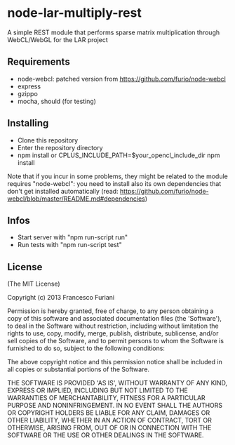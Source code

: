 node-lar-multiply-rest
======================

A simple REST module that performs sparse matrix multiplication through WebCL/WebGL for the LAR project

## Requirements

* node-webcl: patched version from https://github.com/furio/node-webcl
* express
* gzippo
* mocha, should (for testing)

## Installing

* Clone this repository
* Enter the repository directory
* npm install or CPLUS_INCLUDE_PATH=$your_opencl_include_dir npm install

Note that if you incur in some problems, they might be related to the module requires "node-webcl":
you need to install also its own dependencies that don't get installed automatically (read: https://github.com/furio/node-webcl/blob/master/README.md#dependencies)

## Infos

* Start server with "npm run-script run"
* Run tests with "npm run-script test"

## License

(The MIT License)

Copyright (c) 2013 Francesco Furiani

Permission is hereby granted, free of charge, to any person obtaining a copy of this software and associated documentation files (the 'Software'), to deal in the Software without restriction, including without limitation the rights to use, copy, modify, merge, publish, distribute, sublicense, and/or sell copies of the Software, and to permit persons to whom the Software is furnished to do so, subject to the following conditions:

The above copyright notice and this permission notice shall be included in all copies or substantial portions of the Software.

THE SOFTWARE IS PROVIDED 'AS IS', WITHOUT WARRANTY OF ANY KIND, EXPRESS OR IMPLIED, INCLUDING BUT NOT LIMITED TO THE WARRANTIES OF MERCHANTABILITY, FITNESS FOR A PARTICULAR PURPOSE AND NONINFRINGEMENT. IN NO EVENT SHALL THE AUTHORS OR COPYRIGHT HOLDERS BE LIABLE FOR ANY CLAIM, DAMAGES OR OTHER LIABILITY, WHETHER IN AN ACTION OF CONTRACT, TORT OR OTHERWISE, ARISING FROM, OUT OF OR IN CONNECTION WITH THE SOFTWARE OR THE USE OR OTHER DEALINGS IN THE SOFTWARE.
